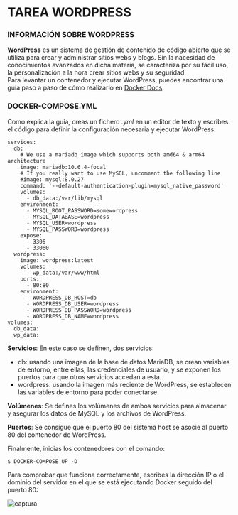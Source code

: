 # TAREA WORDPRESS
### INFORMACIÓN SOBRE WORDPRESS
**WordPress** es un sistema de gestión de contenido de código abierto que se utiliza para crear y administrar sitios webs y blogs. 
Sin la nacesidad de conocimientos avanzados en dicha materia, se caracteriza por su fácil uso,
la personalización a la hora crear sitios webs y su seguridad.<br>
Para levantar un contenedor y ejecutar WordPress, puedes encontrar
una guía paso a paso de cómo realizarlo en [Docker Docs](https://docs.docker.com/samples/wordpress/).

### DOCKER-COMPOSE.YML
Como explica la guía, creas un fichero *.yml* en un editor de texto y escribes el código para definir
la configuración necesaria y ejecutar WordPress:
```
services:
  db:
    # We use a mariadb image which supports both amd64 & arm64 architecture
    image: mariadb:10.6.4-focal
    # If you really want to use MySQL, uncomment the following line
    #image: mysql:8.0.27
    command: '--default-authentication-plugin=mysql_native_password'
    volumes:
      - db_data:/var/lib/mysql
    environment:
      - MYSQL_ROOT_PASSWORD=somewordpress
      - MYSQL_DATABASE=wordpress
      - MYSQL_USER=wordpress
      - MYSQL_PASSWORD=wordpress
    expose:
      - 3306
      - 33060
  wordpress:
    image: wordpress:latest
    volumes:
      - wp_data:/var/www/html
    ports:
      - 80:80
    environment:
      - WORDPRESS_DB_HOST=db
      - WORDPRESS_DB_USER=wordpress
      - WORDPRESS_DB_PASSWORD=wordpress
      - WORDPRESS_DB_NAME=wordpress
volumes:
  db_data:
  wp_data:
````
**Servicios**: En este caso se definen, dos servicios:
- db: usando una imagen de la base de datos MariaDB, se crean variables de entorno, entre ellas, 
las credenciales de usuario, y se exponen los puertos
para que otros servicios accedan a esta.
- wordpress: usando la imagen más reciente de WordPress, se establecen
  las variables de entorno para poder conectarse.

**Volúmenes**: Se defines los volúmenes de ambos servicios para almacenar y asegurar
los datos de MySQL y los archivos de WordPress.

**Puertos**: Se consigue que el puerto 80 del sistema host se asocie al puerto 80
del contenedor de WordPress.

Finalmente, inicias los contenedores con el comando:
```
$ DOCKER-COMPOSE UP -D
```
Para comprobar que funciona correctamente, escribes la dirección IP 
o el dominio del servidor en el que se está ejecutando Docker seguido del puerto 80:

![captura](./imagen/wordpress.png)


